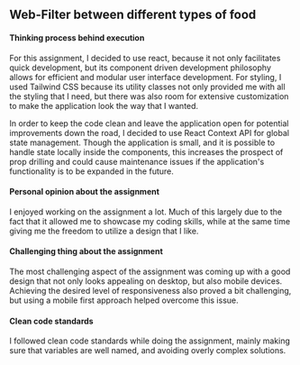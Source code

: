 ## Web-Filter between different types of food

#### Thinking process behind execution

For this assignment, I decided to use react, because it not only facilitates quick development, but its component driven development philosophy allows for efficient and modular user interface development. For styling, I used Tailwind CSS because its utility classes not only provided me with all the styling that I need, but there was also room for extensive customization to make the application look the way that I wanted.

In order to keep the code clean and leave the application open for potential improvements down the road, I decided to use React Context API for global state management. Though the application is small, and it is possible to handle state locally inside the components, this increases the prospect of prop drilling and could cause maintenance issues if the application's functionality is to be expanded in the future.

#### Personal opinion about the assignment

I enjoyed working on the assignment a lot. Much of this largely due to the fact that it allowed me to showcase my coding skills, while at the same time giving me the freedom to utilize a design that I like.

#### Challenging thing about the assignment

The most challenging aspect of the assignment was coming up with a good design that not only looks appealing on desktop, but also mobile devices. Achieving the desired level of responsiveness also proved a bit challenging, but using a mobile first approach helped overcome this issue.

#### Clean code standards

I followed clean code standards while doing the assignment, mainly making sure that variables are well named, and avoiding overly complex solutions.
